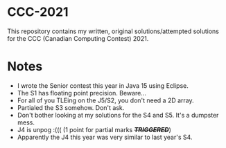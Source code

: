 # CCC-2021
This repository contains my written, original solutions/attempted solutions for the CCC (Canadian Computing Contest) 2021.

# Notes
 - I wrote the Senior contest this year in Java 15 using Eclipse.
 - The S1 has floating point precision. Beware...
 - For all of you TLEing on the J5/S2, you don't need a 2D array.
 - Partialed the S3 somehow. Don't ask.
 - Don't bother looking at my solutions for the S4 and S5. It's a dumpster mess.
 - J4 is unpog :((( (1 point for partial marks ~~***TRIGGERED***~~)
 - Apparently the J4 this year was very similar to last year's S4.
